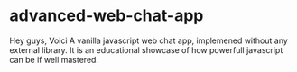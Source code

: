 # advanced-web-chat-app

Hey guys, Voici A vanilla javascript web chat app, implemened without any external library. It is an educational showcase of how powerfull javascript can be if well mastered.
